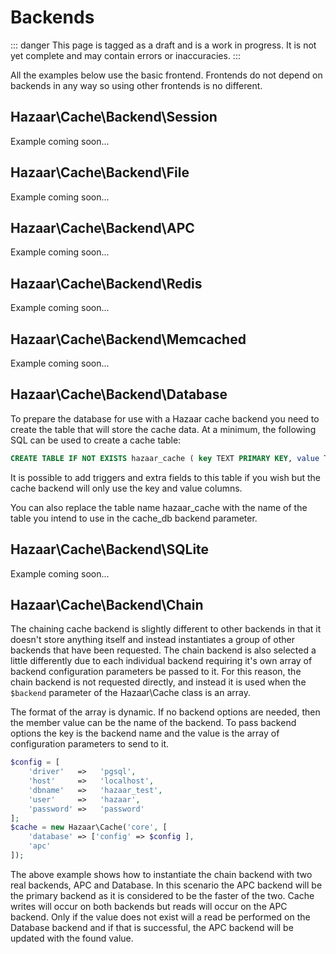 ﻿# Backends

::: danger
This page is tagged as a draft and is a work in progress.  It is not yet complete and may contain errors or inaccuracies.
:::

All the examples below use the basic frontend. Frontends do not depend on backends in any way so using other frontends is no different.

## Hazaar\Cache\Backend\Session

Example coming soon...

## Hazaar\Cache\Backend\File

Example coming soon...

## Hazaar\Cache\Backend\APC

Example coming soon...

## Hazaar\Cache\Backend\Redis

Example coming soon...

## Hazaar\Cache\Backend\Memcached

Example coming soon...

## Hazaar\Cache\Backend\Database

To prepare the database for use with a Hazaar cache backend you need to create the table that will store the cache data. At a minimum, the following SQL can be used to create a cache table:

```sql
CREATE TABLE IF NOT EXISTS hazaar_cache ( key TEXT PRIMARY KEY, value TEXT );
```

It is possible to add triggers and extra fields to this table if you wish but the cache backend will only use the key and value columns.

You can also replace the table name hazaar_cache with the name of the table you intend to use in the cache_db backend parameter.

## Hazaar\Cache\Backend\SQLite

Example coming soon...

## Hazaar\Cache\Backend\Chain

The chaining cache backend is slightly different to other backends in that it doesn't store anything itself and instead instantiates a group of other backends that have been requested. The chain backend is also selected a little differently due to each individual backend requiring it's own array of backend configuration parameters be passed to it. For this reason, the chain backend is not requested directly, and instead it is used when the `$backend` parameter of the Hazaar\Cache class is an array.

The format of the array is dynamic. If no backend options are needed, then the member value can be the name of the backend. To pass backend options the key is the backend name and the value is the array of configuration parameters to send to it.

```php
$config = [
    'driver'   =>   'pgsql',
    'host'     =>   'localhost',
    'dbname'   =>   'hazaar_test',
    'user'     =>   'hazaar',
    'password' =>   'password'
];
$cache = new Hazaar\Cache('core', [
    'database' => ['config' => $config ],
    'apc'
]);
```

The above example shows how to instantiate the chain backend with two real backends, APC and Database. In this scenario the APC backend will be the primary backend as it is considered to be the faster of the two. Cache writes will occur on both backends but reads will occur on the APC backend. Only if the value does not exist will a read be performed on the Database backend and if that is successful, the APC backend will be updated with the found value.
